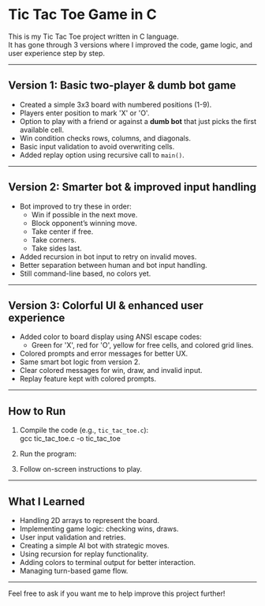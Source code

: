 # Tic Tac Toe Game in C

This is my Tic Tac Toe project written in C language.  
It has gone through 3 versions where I improved the code, game logic, and user experience step by step.

---

## Version 1: Basic two-player & dumb bot game

- Created a simple 3x3 board with numbered positions (1-9).  
- Players enter position to mark 'X' or 'O'.  
- Option to play with a friend or against a **dumb bot** that just picks the first available cell.  
- Win condition checks rows, columns, and diagonals.  
- Basic input validation to avoid overwriting cells.  
- Added replay option using recursive call to `main()`.

---

## Version 2: Smarter bot & improved input handling

- Bot improved to try these in order:  
  - Win if possible in the next move.  
  - Block opponent’s winning move.  
  - Take center if free.  
  - Take corners.  
  - Take sides last.  
- Added recursion in bot input to retry on invalid moves.  
- Better separation between human and bot input handling.  
- Still command-line based, no colors yet.

---

## Version 3: Colorful UI & enhanced user experience

- Added color to board display using ANSI escape codes:  
  - Green for 'X', red for 'O', yellow for free cells, and colored grid lines.  
- Colored prompts and error messages for better UX.  
- Same smart bot logic from version 2.  
- Clear colored messages for win, draw, and invalid input.  
- Replay feature kept with colored prompts.

---

## How to Run

1. Compile the code (e.g., `tic_tac_toe.c`):  
gcc tic_tac_toe.c -o tic_tac_toe
2. Run the program:  

3. Follow on-screen instructions to play.

---

## What I Learned

- Handling 2D arrays to represent the board.  
- Implementing game logic: checking wins, draws.  
- User input validation and retries.  
- Creating a simple AI bot with strategic moves.  
- Using recursion for replay functionality.  
- Adding colors to terminal output for better interaction.  
- Managing turn-based game flow.

---

Feel free to ask if you want me to help improve this project further!
